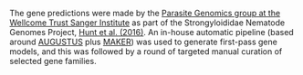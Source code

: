 [//]: # (Created by ./bin/manage_files.pl from ./species/Strongyloides_ratti/PRJEB125/Strongyloides_ratti_PRJEB125.annotation.html on Thu Jun 11 13:45:55 2020)
The gene predictions were made by the [Parasite Genomics group at the Wellcome Trust Sanger Institute](http://www.sanger.ac.uk/research/projects/parasitegenomics/) as part of the Strongyloididae Nematode Genomes Project, [Hunt et al. (2016)](http://europepmc.org/abstract/MED/26829753). An in-house automatic pipeline (based around [AUGUSTUS](http://europepmc.org/abstract/MED/15215400) plus [MAKER](http://europepmc.org/abstract/MED/22192575)) was used to generate first-pass gene models, and this was followed by a round of targeted manual curation of selected gene families.
